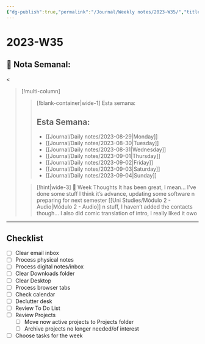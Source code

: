 ```yaml
---
{"dg-publish":true,"permalink":"/Journal/Weekly notes/2023-W35/","title":"2023-W35","tags":["NoteType/Weekly"],"created":"2023-09-02T18:10:53.434-05:00","updated":"2023-09-09T18:12:52.999-05:00"}
---
```



# 2023-W35

## 📅 Nota Semanal:
<
> [!multi-column]
> 
> > [!blank-container|wide-1] Esta semana:
> > ## Esta Semana:
> >- [[Journal/Daily notes/2023-08-29\|Monday]]
> > - [[Journal/Daily notes/2023-08-30\|Tuesday]]
> > - [[Journal/Daily notes/2023-08-31\|Wednesday]]
> > - [[Journal/Daily notes/2023-09-01\|Thursday]]
> > - [[Journal/Daily notes/2023-09-02\|Friday]]
> > - [[Journal/Daily notes/2023-09-03\|Saturday]]
> > - [[Journal/Daily notes/2023-09-04\|Sunday]]
> 
> > [!hint|wide-3] 💭 Week Thoughts
> > It has been great, I mean… I’ve done some stuff I think it’s advance, updating some software n preparing for next semester [[Uni Studies/Módulo 2 - Audio\|Módulo 2 - Audio]] n stuff, I haven’t added the contacts though…
> > I also did comic translation of intro, I really liked it owo

- - - 

## Checklist

- [ ] Clear email inbox
- [ ] Process physical notes
- [ ] Process digital notes/inbox
- [ ] Clear Downloads folder
- [ ] Clear Desktop
- [ ] Process browser tabs
- [ ] Check calendar
- [ ] Declutter desk
- [ ] Review To Do List
- [ ] Review Projects
	- [ ] Move now active projects to Projects folder
	- [ ] Archive projects no longer needed/of interest
- [ ] Choose tasks for the week
